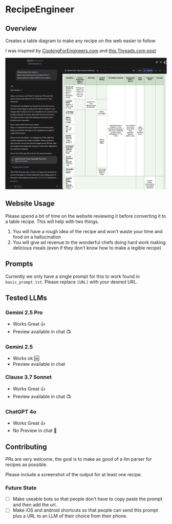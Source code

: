 # RecipeEngineer

## Overview

Creates a table diagram to make any recipe on the web easier to follow

I was inspired by
[CookingForEngineers.com](https://www.cookingforengineers.com/recipe/230/Macaroni-and-Cheese-Bake)
and [this Threads.com
post](https://www.threads.com/@dreki/post/DJe_S36Sk28?xmt=AQF0dSKLjyodRC8Dg6o65F1DH6we4Rh3XqIhzkS3RtOyKw)


![example recipe](gemini_recipe_example.png)

## Website Usage

Please spend a bit of time on the website reviewing it before converting it to a table
recipe. This will help with two things.

1. You will have a rough idea of the recipe and won't waste your time and food on a
   hallucination
2. You will give ad revenue to the wonderful chefs doing hard work making delicious
   meals (even if they don't know how to make a legible recipe)

## Prompts

Currently we only have a single prompt for this to work found in `basic_prompt.txt`.
Please replace `[URL]` with your desired URL.

## Tested LLMs

### Gemini 2.5 Pro

- Works Great 👍
- Preview available in chat 📺

### Gemini 2.5

- Works ok 🆗
- Preview available in chat

### Clause 3.7 Sonnet

- Works Great 👍
- Preview available in chat 📺


### ChatGPT 4o
- Works Great 👍
- No Preview in chat 🦯

## Contributing

PRs are very welcome, the goal is to make as good of a llm parser for recipes as
possible.

Please include a screenshot of the output for at least one recipe.

### Future State

- [ ] Make useable bots so that people don't have to copy paste the prompt and then add
    the url.
- [ ] Make iOS and android shortcuts so that people can send this prompt plus a URL
    to an LLM of their choice from their phone.